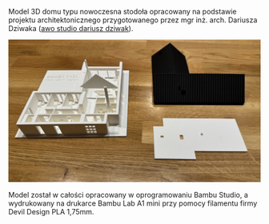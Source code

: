 Model 3D domu typu nowoczesna stodoła opracowany na podstawie projektu architektonicznego przygotowanego przez mgr inż. arch. Dariusza Dziwaka ([awo studio dariusz dziwak](https://www.instagram.com/awo_studio_)).

![](/imgs/print_vis/IMG_8375.jpeg)

Model został w całości opracowany w oprogramowaniu Bambu Studio, a wydrukowany na drukarce Bambu Lab A1 mini przy pomocy filamentu firmy Devil Design PLA 1,75mm.
